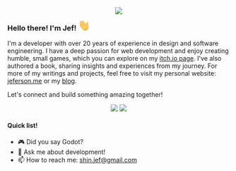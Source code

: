 <img align="right" src="https://raw.githubusercontent.com/shinspiegel/shinspiegel/master/sideimage.png" width="260px" />

### Hello there! I'm Jef! <img height="30" width="30" src="https://github.com/AtosNeves/AtosNeves/blob/main/tenor.gif" />

I'm a developer with over 20 years of experience in design and software engineering. I have a deep passion for web development and enjoy creating humble, small games, which you can explore on my [itch.io page](https://shinspiegel.itch.io/). I've also authored a book, sharing insights and experiences from my journey. For more of my writings and projects, feel free to visit my personal website: [jeferson.me](https://jeferson.me) or my [blog](https://jeferson.me/blog).

Let's connect and build something amazing together!

<p align="center">
<a href= "https://www.linkedin.com/in/jeferson-leite-borges-9a4bb832/"><img src="https://img.icons8.com/material-outlined/1x/ffffff/linkedin.png"/></a>
<a href= "mailto:shin.jef@gmail.com"><img src="https://img.icons8.com/material-outlined/1x/ffffff/new-post.png"/></a>
</p>

#### Quick list!

- 🎮 Did you say Godot?
- 💬 Ask me about development!
- 📫 How to reach me: [shin.jef@gmail.com](mailto:shin.jef@gmail.com)
